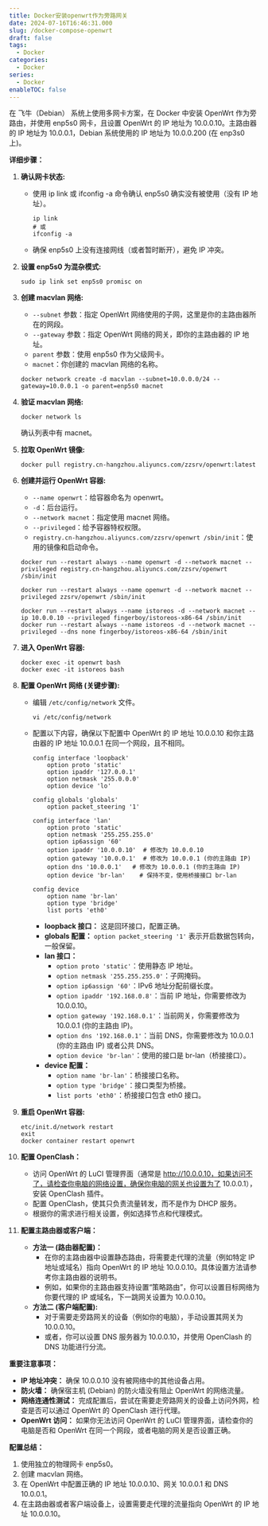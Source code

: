 ```yaml
---
title: Docker安装openwrt作为旁路网关
date: 2024-07-16T16:46:31.000
slug: /docker-compose-openwrt
draft: false
tags:
  - Docker
categories:
  - Docker
series:
  - Docker
enableTOC: false
---
```


在 飞牛（Debian） 系统上使用多网卡方案，在 Docker 中安装 OpenWrt 作为旁路由，并使用 enp5s0 网卡，且设置 OpenWrt 的 IP 地址为 10.0.0.10。主路由器的 IP 地址为 10.0.0.1，Debian 系统使用的 IP 地址为 10.0.0.200 (在 enp3s0 上)。

**详细步骤：**

1. **确认网卡状态:**

   - 使用 ip link 或 ifconfig -a 命令确认 enp5s0 确实没有被使用（没有 IP 地址）。

     ```
     ip link
     # 或
     ifconfig -a
     ```

   - 确保 enp5s0 上没有连接网线（或者暂时断开），避免 IP 冲突。

2. **设置 enp5s0 为混杂模式:**

   ```
   sudo ip link set enp5s0 promisc on
   ```

3. **创建 macvlan 网络:**

   - `--subnet` 参数：指定 OpenWrt 网络使用的子网，这里是你的主路由器所在的网段。
   - `--gateway` 参数：指定 OpenWrt 网络的网关，即你的主路由器的 IP 地址。
   - `parent` 参数：使用 enp5s0 作为父级网卡。
   - `macnet`：你创建的 macvlan 网络的名称。

   ```
   docker network create -d macvlan --subnet=10.0.0.0/24 --gateway=10.0.0.1 -o parent=enp5s0 macnet
   ```

4. **验证 macvlan 网络:**

   ```
   docker network ls
   ```

   确认列表中有 macnet。

5. **拉取 OpenWrt 镜像:**

   ```
   docker pull registry.cn-hangzhou.aliyuncs.com/zzsrv/openwrt:latest
   ```

6. **创建并运行 OpenWrt 容器:**

   - `--name openwrt`：给容器命名为 openwrt。
   - `-d`：后台运行。
   - `--network macnet`：指定使用 macnet 网络。
   - `--privileged`：给予容器特权权限。
   - `registry.cn-hangzhou.aliyuncs.com/zzsrv/openwrt /sbin/init`：使用的镜像和启动命令。

   ```
   docker run --restart always --name openwrt -d --network macnet --privileged registry.cn-hangzhou.aliyuncs.com/zzsrv/openwrt /sbin/init
   
   docker run --restart always --name openwrt -d --network macnet --privileged zzsrv/openwrt /sbin/init
   ```

   ```
   docker run --restart always --name istoreos -d --network macnet --ip 10.0.0.10 --privileged fingerboy/istoreos-x86-64 /sbin/init
   docker run --restart always --name istoreos -d --network macnet --privileged --dns none fingerboy/istoreos-x86-64 /sbin/init
   
   ```

   

7. **进入 OpenWrt 容器:**

   ```
   docker exec -it openwrt bash
   docker exec -it istoreos bash
   ```

8. **配置 OpenWrt 网络 (关键步骤):**

   - 编辑 `/etc/config/network` 文件。

     ```
     vi /etc/config/network
     ```

     

   - 配置以下内容，确保以下配置中 OpenWrt 的 IP 地址 10.0.0.10 和你主路由器的 IP 地址 10.0.0.1 在同一个网段，且不相同。

     ```
     config interface 'loopback'
         option proto 'static'
         option ipaddr '127.0.0.1'
         option netmask '255.0.0.0'
         option device 'lo'
     
     config globals 'globals'
         option packet_steering '1'
     
     config interface 'lan'
         option proto 'static'
         option netmask '255.255.255.0'
         option ip6assign '60'
         option ipaddr '10.0.0.10'  # 修改为 10.0.0.10
         option gateway '10.0.0.1'  # 修改为 10.0.0.1 (你的主路由 IP)
         option dns '10.0.0.1'   # 修改为 10.0.0.1 (你的主路由 IP)
         option device 'br-lan'    # 保持不变，使用桥接接口 br-lan
     
     config device
         option name 'br-lan'
         option type 'bridge'
         list ports 'eth0'
     ```

     

     - **loopback 接口：** 这是回环接口，配置正确。
     - **globals 配置：** `option packet_steering '1'` 表示开启数据包转向，一般保留。
     - **lan 接口：**
       - `option proto 'static'`：使用静态 IP 地址。
       - `option netmask '255.255.255.0'`：子网掩码。
       - `option ip6assign '60'`：IPv6 地址分配前缀长度。
       - `option ipaddr '192.168.0.8'`：当前 IP 地址，你需要修改为 10.0.0.10。
       - `option gateway '192.168.0.1'`：当前网关，你需要修改为 10.0.0.1 (你的主路由 IP)。
       - `option dns '192.168.0.1'`：当前 DNS，你需要修改为 10.0.0.1 (你的主路由 IP) 或者公共 DNS。
       - `option device 'br-lan'`：使用的接口是 br-lan（桥接接口）。
     - **device 配置：**
       - `option name 'br-lan'`：桥接接口名称。
       - `option type 'bridge'`：接口类型为桥接。
       - `list ports 'eth0'`：桥接接口包含 eth0 接口。

9. **重启 OpenWrt 容器:**

   ```
   etc/init.d/network restart
   exit
   docker container restart openwrt
   ```

   

10. **配置 OpenClash：**

    - 访问 OpenWrt 的 LuCI 管理界面（通常是 http://10.0.0.10，如果访问不了，请检查你电脑的网络设置，确保你电脑的网关也设置为了 10.0.0.1），安装 OpenClash 插件。
    - 配置 OpenClash，使其只负责流量转发，而不是作为 DHCP 服务。
    - 根据你的需求进行相关设置，例如选择节点和代理模式。

11. **配置主路由器或客户端：**

    - **方法一 (路由器配置)：**
      - 在你的主路由器中设置静态路由，将需要走代理的流量（例如特定 IP 地址或域名）指向 OpenWrt 的 IP 地址 10.0.0.10。具体设置方法请参考你主路由器的说明书。
      - 例如，如果你的主路由器支持设置“策略路由”，你可以设置目标网络为你要代理的 IP 或域名，下一跳网关设置为 10.0.0.10。
    - **方法二 (客户端配置):**
      - 对于需要走旁路网关的设备（例如你的电脑），手动设置其网关为 10.0.0.10。
      - 或者，你可以设置 DNS 服务器为 10.0.0.10，并使用 OpenClash 的 DNS 功能进行分流。

**重要注意事项：**

- **IP 地址冲突：** 确保 10.0.0.10 没有被网络中的其他设备占用。
- **防火墙：** 确保宿主机 (Debian) 的防火墙没有阻止 OpenWrt 的网络流量。
- **网络连通性测试：** 完成配置后，尝试在需要走旁路网关的设备上访问外网，检查是否可以通过 OpenWrt 的 OpenClash 进行代理。
- **OpenWrt 访问：** 如果你无法访问 OpenWrt 的 LuCI 管理界面，请检查你的电脑是否和 OpenWrt 在同一个网段，或者电脑的网关是否设置正确。

**配置总结：**

1. 使用独立的物理网卡 enp5s0。
2. 创建 macvlan 网络。
3. 在 OpenWrt 中配置正确的 IP 地址 10.0.0.10、网关 10.0.0.1 和 DNS 10.0.0.1。
4. 在主路由器或者客户端设备上，设置需要走代理的流量指向 OpenWrt 的 IP 地址 10.0.0.10。